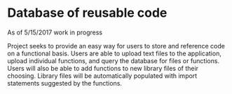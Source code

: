# Database of reusable code

As of 5/15/2017 work in progress

Project seeks to provide an easy way for users to store and reference code on a functional basis.  Users are able to upload text files to the application, upload individual functions, and query the database for files or functions.  Users will also be able to add functions to new library files of their choosing.  Library files will be automatically populated with import statements suggested by the functions.
